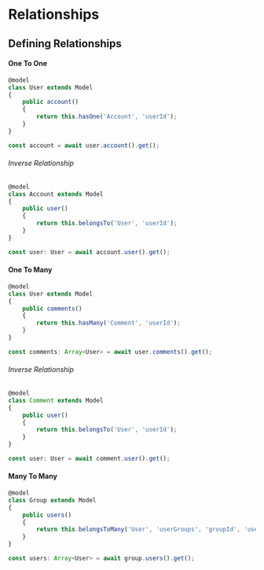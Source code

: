 # Relationships

## Defining Relationships

#### One To One

```typescript
@model
class User extends Model
{
    public account()
    {
        return this.hasOne('Account', 'userId');
    }
}

const account = await user.account().get();
```

###### Inverse Relationship

```typescript
@model
class Account extends Model
{
    public user()
    {
        return this.belongsTo('User', 'userId');
    }
}

const user: User = await account.user().get();
```

#### One To Many

```typescript
@model
class User extends Model
{
    public comments()
    {
        return this.hasMany('Comment', 'userId');
    }
}

const comments: Array<User> = await user.comments().get();
```

###### Inverse Relationship

```typescript
@model
class Comment extends Model
{
    public user()
    {
        return this.belongsTo('User', 'userId');
    }
}

const user: User = await comment.user().get();
```

#### Many To Many

```typescript
@model
class Group extends Model
{
    public users()
    {
        return this.belongsToMany('User', 'userGroups', 'groupId', 'userId');
    }
}

const users: Array<User> = await group.users().get();
```
